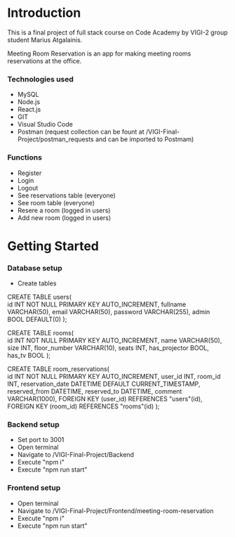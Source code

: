 # Introduction

This is a final project of full stack course on Code Academy by VIGI-2 group student Marius Atgalainis.

Meeting Room Reservation is an app for making meeting rooms reservations at the office.

### Technologies used
- MySQL
- Node.js
- React.js
- GIT
- Visual Studio Code
- Postman (request collection can be fount at /VIGI-Final-Project/postman_requests and can be imported to Postmam)


### Functions
- Register
- Login
- Logout
- See reservations table (everyone)
- See room table (everyone)
- Resere a room (logged in users)
- Add new room (logged in users)


# Getting Started

### Database setup

- Create tables

CREATE TABLE users(  
    id INT NOT NULL PRIMARY KEY AUTO_INCREMENT,
    fullname VARCHAR(50),
    email VARCHAR(50),
    password VARCHAR(255),
    admin BOOL DEFAULT(0)
);

CREATE TABLE rooms(  
    id INT NOT NULL PRIMARY KEY AUTO_INCREMENT,
    name VARCHAR(50),
    size INT,
    floor_number VARCHAR(10),
    seats INT,
    has_projector BOOL,
    has_tv BOOL
);

CREATE TABLE room_reservations(  
    id INT NOT NULL PRIMARY KEY AUTO_INCREMENT,
    user_id INT,
    room_id INT,
    reservation_date DATETIME DEFAULT CURRENT_TIMESTAMP,
    reserved_from DATETIME,
    reserved_to DATETIME,
    comment VARCHAR(1000),
    FOREIGN KEY (user_id) REFERENCES "users"(id),
    FOREIGN KEY (room_id) REFERENCES "rooms"(id)
);


### Backend setup

- Set port to 3001
- Open terminal
- Navigate to /VIGI-Final-Project/Backend
- Execute "npm i"
- Execute "npm run start"


### Frontend setup

- Open terminal
- Navigate to /VIGI-Final-Project/Frontend/meeting-room-reservation
- Execute "npm i"
- Execute "npm run start"